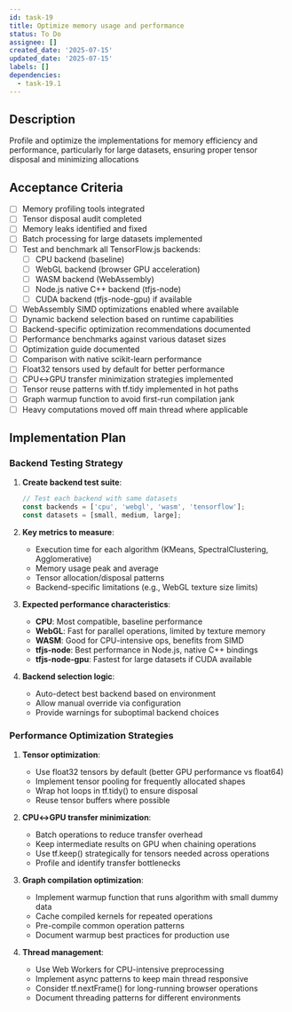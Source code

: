 ```yaml
---
id: task-19
title: Optimize memory usage and performance
status: To Do
assignee: []
created_date: '2025-07-15'
updated_date: '2025-07-15'
labels: []
dependencies:
  - task-19.1
---
```


## Description

Profile and optimize the implementations for memory efficiency and performance, particularly for large datasets, ensuring proper tensor disposal and minimizing allocations

## Acceptance Criteria

- [ ] Memory profiling tools integrated
- [ ] Tensor disposal audit completed
- [ ] Memory leaks identified and fixed
- [ ] Batch processing for large datasets implemented
- [ ] Test and benchmark all TensorFlow.js backends:
  - [ ] CPU backend (baseline)
  - [ ] WebGL backend (browser GPU acceleration)
  - [ ] WASM backend (WebAssembly)
  - [ ] Node.js native C++ backend (tfjs-node)
  - [ ] CUDA backend (tfjs-node-gpu) if available
- [ ] WebAssembly SIMD optimizations enabled where available
- [ ] Dynamic backend selection based on runtime capabilities
- [ ] Backend-specific optimization recommendations documented
- [ ] Performance benchmarks against various dataset sizes
- [ ] Optimization guide documented
- [ ] Comparison with native scikit-learn performance
- [ ] Float32 tensors used by default for better performance
- [ ] CPU↔GPU transfer minimization strategies implemented
- [ ] Tensor reuse patterns with tf.tidy implemented in hot paths
- [ ] Graph warmup function to avoid first-run compilation jank
- [ ] Heavy computations moved off main thread where applicable

## Implementation Plan

### Backend Testing Strategy

1. **Create backend test suite**:

   ```typescript
   // Test each backend with same datasets
   const backends = ['cpu', 'webgl', 'wasm', 'tensorflow'];
   const datasets = [small, medium, large];
   ```

2. **Key metrics to measure**:
   - Execution time for each algorithm (KMeans, SpectralClustering, Agglomerative)
   - Memory usage peak and average
   - Tensor allocation/disposal patterns
   - Backend-specific limitations (e.g., WebGL texture size limits)

3. **Expected performance characteristics**:
   - **CPU**: Most compatible, baseline performance
   - **WebGL**: Fast for parallel operations, limited by texture memory
   - **WASM**: Good for CPU-intensive ops, benefits from SIMD
   - **tfjs-node**: Best performance in Node.js, native C++ bindings
   - **tfjs-node-gpu**: Fastest for large datasets if CUDA available

4. **Backend selection logic**:
   - Auto-detect best backend based on environment
   - Allow manual override via configuration
   - Provide warnings for suboptimal backend choices

### Performance Optimization Strategies

1. **Tensor optimization**:
   - Use float32 tensors by default (better GPU performance vs float64)
   - Implement tensor pooling for frequently allocated shapes
   - Wrap hot loops in tf.tidy() to ensure disposal
   - Reuse tensor buffers where possible

2. **CPU↔GPU transfer minimization**:
   - Batch operations to reduce transfer overhead
   - Keep intermediate results on GPU when chaining operations
   - Use tf.keep() strategically for tensors needed across operations
   - Profile and identify transfer bottlenecks

3. **Graph compilation optimization**:
   - Implement warmup function that runs algorithm with small dummy data
   - Cache compiled kernels for repeated operations
   - Pre-compile common operation patterns
   - Document warmup best practices for production use

4. **Thread management**:
   - Use Web Workers for CPU-intensive preprocessing
   - Implement async patterns to keep main thread responsive
   - Consider tf.nextFrame() for long-running browser operations
   - Document threading patterns for different environments
